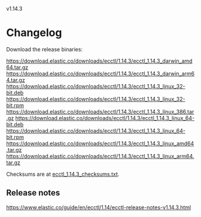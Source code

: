 v1.14.3

# Changelog

Download the release binaries:

<https://download.elastic.co/downloads/ecctl/1.14.3/ecctl_1.14.3_darwin_amd64.tar.gz>
<https://download.elastic.co/downloads/ecctl/1.14.3/ecctl_1.14.3_darwin_arm64.tar.gz>
<https://download.elastic.co/downloads/ecctl/1.14.3/ecctl_1.14.3_linux_32-bit.deb>
<https://download.elastic.co/downloads/ecctl/1.14.3/ecctl_1.14.3_linux_32-bit.rpm>
<https://download.elastic.co/downloads/ecctl/1.14.3/ecctl_1.14.3_linux_386.tar.gz>
<https://download.elastic.co/downloads/ecctl/1.14.3/ecctl_1.14.3_linux_64-bit.deb>
<https://download.elastic.co/downloads/ecctl/1.14.3/ecctl_1.14.3_linux_64-bit.rpm>
<https://download.elastic.co/downloads/ecctl/1.14.3/ecctl_1.14.3_linux_amd64.tar.gz>
<https://download.elastic.co/downloads/ecctl/1.14.3/ecctl_1.14.3_linux_arm64.tar.gz>

Checksums are at [ecctl_1.14.3_checksums.txt](https://download.elastic.co/downloads/ecctl/1.14.3/ecctl_1.14.3_checksums.txt).

## Release notes

<https://www.elastic.co/guide/en/ecctl/1.14/ecctl-release-notes-v1.14.3.html>
